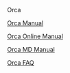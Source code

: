 
Orca

[Orca Manual](https://orcaforum.kofo.mpg.de/app.php/dlext/?view=detail&df_id=188)

[Orca Online Manual](https://sites.google.com/site/orcainputlibrary/molecular-dynamics?authuser=0)

[Orca MD Manual](https://brehm-research.de/cv.php)

[Orca FAQ](https://www.open-mpi.org/faq/)
